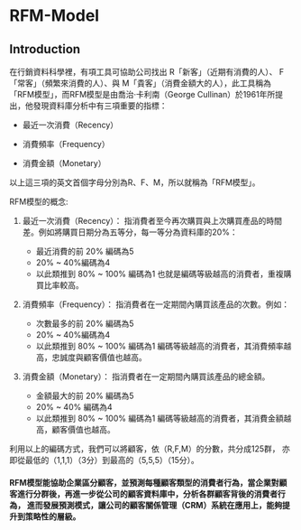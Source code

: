 # RFM-Model
## Introduction
在行銷資料科學裡，有項工具可協助公司找出 R「新客」（近期有消費的人）、 F「常客」（頻繁來消費的人）、與 M「貴客」（消費金額大的人），此工具稱為「RFM模型」，而RFM模型是由喬治·卡利南（George Cullinan）於1961年所提出，他發現資料庫分析中有三項重要的指標：

- 最近一次消費（Recency）
+ 消費頻率（Frequency）
* 消費金額（Monetary）

以上這三項的英文首個字母分別為R、F、M，所以就稱為「RFM模型」。
  
RFM模型的概念:
1. 最近一次消費（Recency）： 指消費者至今再次購買與上次購買產品的時間差。例如將購買日期分為五等分，每一等分為資料庫的20%：
   - 最近消費的前 20% 編碼為5
   - 20% ~ 40%編碼為4
   - 以此類推到 80% ~ 100% 編碼為1 也就是編碼等級越高的消費者，重複購買比率較高。
  
2. 消費頻率（Frequency）： 指消費者在一定期間內購買該產品的次數。例如：
   - 次數最多的前 20% 編碼為5
   - 20% ~ 40%編碼為4
   - 以此類推到 80% ~ 100% 編碼為1 編碼等級越高的消費者，其消費頻率越高，忠誠度與顧客價值也越高。
  
3. 消費金額（Monetary）： 指消費者在一定期間內購買該產品的總金額。
   - 金額最大的前 20% 編碼為5
   - 20% ~ 40% 編碼為4
   - 以此類推到 80% ~ 100% 編碼為1 編碼等級越高的消費者，其消費金額越高，顧客價值也越高。

利用以上的編碼方式，我們可以將顧客，依（R,F,M）的分數，共分成125群， 亦即從最低的（1,1,1）（3分）到最高的（5,5,5）（15分）。

#### RFM模型能協助企業區分顧客，並預測每種顧客類型的消費者行為，當企業對顧客進行分群後，再進一步從公司的顧客資料庫中，分析各群顧客背後的消費者行為， 進而發展預測模式，讓公司的顧客關係管理（CRM）系統在應用上，能夠提升到策略性的層級。
